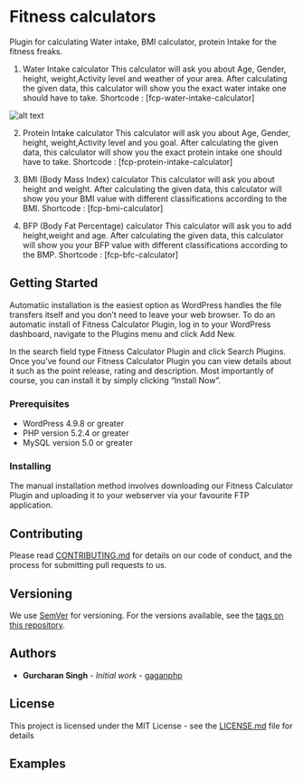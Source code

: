 # Fitness calculators

Plugin for calculating Water intake, BMI calculator, protein Intake for the fitness freaks.
1) Water Intake calculator
This calculator will ask you about Age, Gender, height, weight,Activity level and weather of your area.
After calculating the given data, this calculator will show you the exact water intake one should have to take.
Shortcode : [fcp-water-intake-calculator]

![alt text](https://ps.w.org/fitness-calculators/assets/screenshot-1.png?rev=1958015)



2) Protein Intake calculator
This calculator will ask you about Age, Gender, height, weight,Activity level and you goal.
After calculating the given data, this calculator will show you the exact protein intake one should have to take.
Shortcode : [fcp-protein-intake-calculator]

3) BMI (Body Mass Index) calculator
This calculator will ask you about height and weight.
After calculating the given data, this calculator will show you your BMI value with different classifications according to the BMI.
Shortcode : [fcp-bmi-calculator]

4) BFP (Body Fat Percentage) calculator
This calculator will ask you to add height,weight and age.
After calculating the given data, this calculator will show you your BFP value with different classifications according to the BMP.
Shortcode : [fcp-bfc-calculator]

## Getting Started

Automatiic installation is the easiest option as WordPress handles the file transfers itself and you don’t need to leave your web browser. To do an automatic install of Fitness Calculator Plugin, log in to your WordPress dashboard, navigate to the Plugins menu and click Add New.

In the search field type Fitness Calculator Plugin and click Search Plugins. Once you’ve found our Fitness Calculator Plugin you can view details about it such as the point release, rating and description. Most importantly of course, you can install it by simply clicking “Install Now”.

### Prerequisites

- WordPress 4.9.8 or greater
- PHP version 5.2.4 or greater
- MySQL version 5.0 or greater

### Installing

The manual installation method involves downloading our Fitness Calculator Plugin and uploading it to your webserver via your favourite FTP application. 

## Contributing

Please read [CONTRIBUTING.md](https://github.com/gaganphp/wordpress-fitness-plugin/) for details on our code of conduct, and the process for submitting pull requests to us.

## Versioning

We use [SemVer](http://semver.org/) for versioning. For the versions available, see the [tags on this repository](https://github.com/gaganphp/wordpress-fitness-plugin/). 

## Authors

* **Gurcharan Singh** - *Initial work* - [gaganphp](https://github.com/gaganphp)

## License

This project is licensed under the MIT License - see the [LICENSE.md](LICENSE.md) file for details

## Examples
